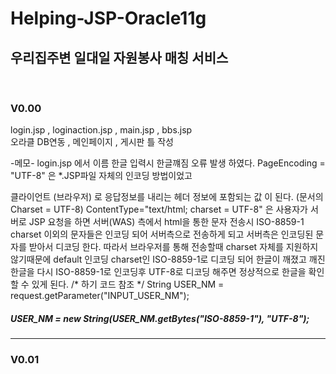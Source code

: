 # Helping-JSP-Oracle11g
<h2>우리집주변 일대일 자원봉사 매칭 서비스 </h2><br>
<h3>V0.00</h3>
login.jsp , loginaction.jsp , main.jsp , bbs.jsp <br>
오라클 DB연동 , 메인페이지 , 게시판 틀 작성

-메모- login.jsp 에서 이름 한글 입력시 한글꺠짐 오류 발생 하였다.
 PageEncoding = "UTF-8" 은 *.JSP파일 자체의 인코딩 방법이었고
 
 클라이언트 (브라우저) 로 응답정보를 내리는 헤더 정보에 포함되는 값 이 된다. (문서의 Charset = UTF-8)
 ContentType="text/html; charset = UTF-8"  은 사용자가 서버로 JSP 요청을 하면 서버(WAS) 측에서
 html을 통한 문자 전송시 ISO-8859-1 charset 이외의 문자들은 인코딩 되어 서버측으로 전송하게 되고
 서버측은 인코딩된 문자를 받아서 디코딩 한다. 따라서 
 브라우저를 통해 전송할때 charset 자체를 지원하지 않기때문에 default 인코딩 charset인 ISO-8859-1로
 디코딩 되어 한글이 깨졌고 깨진 한글을 다시 ISO-8859-1로 인코딩후 UTF-8로 디코딩 해주면 정상적으로 한글을
 확인할 수 있게 된다. /* 하기 코드 참조 */
 String USER_NM = request.getParameter("INPUT_USER_NM");	
 <h5>USER_NM        = new String(USER_NM.getBytes("ISO-8859-1"), "UTF-8"); </h5>

<hr><h3>V0.01</h3>

